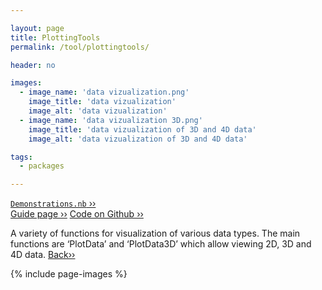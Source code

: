 ```yaml
---

layout: page
title: PlottingTools
permalink: /tool/plottingtools/

header: no

images:
  - image_name: 'data vizualization.png'
    image_title: 'data vizualization'
    image_alt: 'data vizualization'  
  - image_name: 'data vizualization 3D.png'
    image_title: 'data vizualization of 3D and 4D data'
    image_alt: 'data vizualization of 3D and 4D data'

tags: 
  - packages

---
```


[`Demonstrations.nb` ››](/doc/demo/) <br>
[Guide page ››](/assets/htmldoc/html/guide/{{page.title}})
[Code on Github ››](https://github.com/mfroeling/QMRITools/blob/master/QMRITools/Kernel/PlottingTools.wl)

A variety of functions for visualization of various data types. The main
functions are ‘PlotData’ and ‘PlotData3D’ which allow viewing 2D, 3D and
4D data. [Back››](/tool/)

{% include page-images %}
